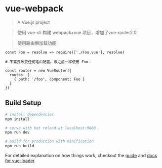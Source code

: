 # vue-webpack

> A Vue.js project

> 使用 vue-cli 构建 webpack+vue 项目，增加了vue-router2.0

> 使用路由懒加载功能
```
const Foo = resolve => require(['./Foo.vue'], resolve)

# 不需要改变任何路由配置，跟之前一样使用 Foo：

const router = new VueRouter({
  routes: [
    { path: '/foo', component: Foo }
  ]
})
```
## Build Setup

``` bash
# install dependencies
npm install

# serve with hot reload at localhost:8080
npm run dev

# build for production with minification
npm run build
```

For detailed explanation on how things work, checkout the [guide](http://vuejs-templates.github.io/webpack/) and [docs for vue-loader](http://vuejs.github.io/vue-loader).
